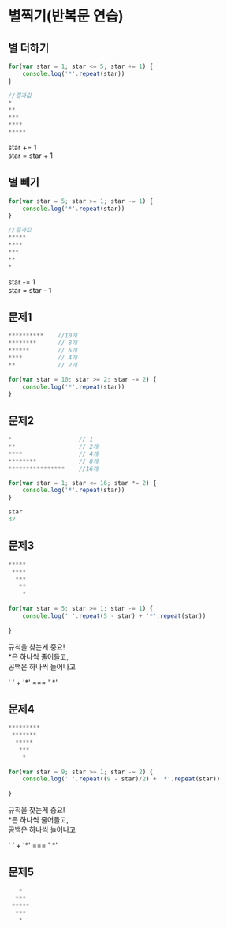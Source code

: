 # 별찍기\(반복문 연습\)

## 별 더하기

```javascript
for(var star = 1; star <= 5; star += 1) {
    console.log('*'.repeat(star))
}

//결과값
*
**
***
****
*****
```

star += 1  
star = star + 1

## 별 빼기

```javascript
for(var star = 5; star >= 1; star -= 1) {
    console.log('*'.repeat(star))
}

//결과값
*****
****
***
**
*
```

star -= 1  
star = star - 1

## 문제1

```javascript
**********    //10개
********      // 8개
******        // 6개
****          // 4개
**            // 2개

for(var star = 10; star >= 2; star -= 2) {
    console.log('*'.repeat(star))
}
```

## 문제2

```javascript
*                   // 1     
**                  // 2개    
****                // 4개    
********            // 8개
****************    //16개

for(var star = 1; star <= 16; star *= 2) {
    console.log('*'.repeat(star))
}

star
32
```

## 문제3

```javascript
*****
 ****
  ***
   **
    *
    
for(var star = 5; star >= 1; star -= 1) {
    console.log(' '.repeat(5 - star) + '*'.repeat(star))
    
}
```

규칙을 찾는게 중요!  
\*은 하나씩 줄어들고,  
공백은 하나씩 늘어나고

' ' + '\*' === ' \*'  

## 문제4

```javascript
*********
 *******
  *****
   ***
    *
    
for(var star = 9; star >= 1; star -= 2) {
    console.log(' '.repeat((9 - star)/2) + '*'.repeat(star))
    
} 
```

규칙을 찾는게 중요!  
\*은 하나씩 줄어들고,  
공백은 하나씩 늘어나고

' ' + '\*' === ' \*'  

## 문제5

```javascript
   *
  ***
 *****
  ***
   *
   
   
```

